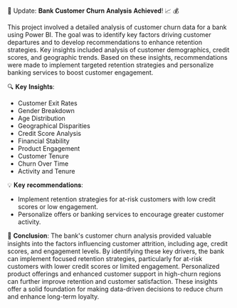 🚀 Update: 𝐁𝐚𝐧𝐤 𝐂𝐮𝐬𝐭𝐨𝐦𝐞𝐫 𝐂𝐡𝐮𝐫𝐧 𝐀𝐧𝐚𝐥𝐲𝐬𝐢𝐬 𝐀𝐜𝐡𝐢𝐞𝐯𝐞𝐝! 📈 💰


This project involved a detailed analysis of customer churn data for a bank using Power BI. The goal was to identify key factors driving customer departures and to develop recommendations to enhance retention strategies. Key insights included analysis of customer demographics, credit scores, and geographic trends. Based on these insights, recommendations were made to implement targeted retention strategies and personalize banking services to boost customer engagement.

🔍 𝐊𝐞𝐲 𝐈𝐧𝐬𝐢𝐠𝐡𝐭𝐬:
- Customer Exit Rates
- Gender Breakdown
- Age Distribution
- Geographical Disparities
- Credit Score Analysis
- Financial Stability
- Product Engagement
- Customer Tenure
- Churn Over Time
- Activity and Tenure

💡 𝐊𝐞𝐲 𝐫𝐞𝐜𝐨𝐦𝐦𝐞𝐧𝐝𝐚𝐭𝐢𝐨𝐧𝐬:
- Implement retention strategies for at-risk customers with low credit scores or low engagement.
- Personalize offers or banking services to encourage greater customer activity.

🎯 𝐂𝐨𝐧𝐜𝐥𝐮𝐬𝐢𝐨𝐧:
The bank's customer churn analysis provided valuable insights into the factors influencing customer attrition, including age, credit scores, and engagement levels. By identifying these key drivers, the bank can implement focused retention strategies, particularly for at-risk customers with lower credit scores or limited engagement. Personalized product offerings and enhanced customer support in high-churn regions can further improve retention and customer satisfaction. These insights offer a solid foundation for making data-driven decisions to reduce churn and enhance long-term loyalty.
